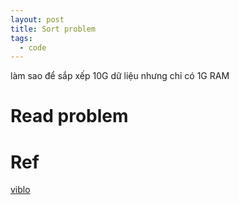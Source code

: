 ```yaml
---
layout: post
title: Sort problem
tags:
  - code
---
```


làm sao để sắp xếp 10G dữ liệu nhưng chỉ có 1G RAM

# Read problem



# Ref 

[viblo](https://viblo.asia/p/chuong-10-sorting-2ly-thuyet-co-ban-aNj4vzjd46r)

 




